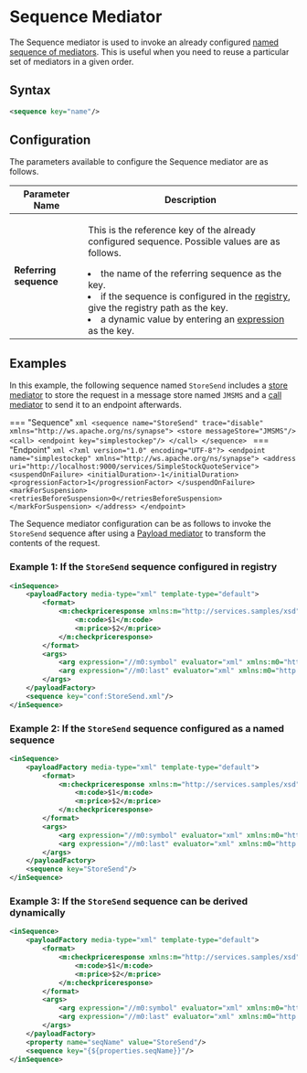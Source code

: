 # Sequence Mediator

The Sequence mediator is used to invoke an already configured [named sequence of mediators]({{base_path}}/reference/mediation-sequences/#named-sequences). This is useful when you need to reuse a particular set of mediators in a given order.

## Syntax


```xml
<sequence key="name"/>
```

## Configuration

The parameters available to configure the Sequence mediator are as follows.

<table>
<thead>
<tr class="header">
<th>Parameter Name</th>
<th>Description</th>
</tr>
</thead>
<tbody>
<tr class="even">
<td><strong>Referring sequence</strong></td>
<td><div class="content-wrapper">
<p>This is the reference key of the already configured sequence. Possible values are as follows.</p>
<li>the name of the referring sequence as the key.</li>
<li>if the sequence is configured in the <a href="{{base_path}}/get-started/key-concepts/#registry">registry</a>, give the registry path as the key.</li>
<li>a dynamic value by entering an <a href="{{base_path}}/reference/synapse-properties/expressions">expression</a> as the key.</li>
</div>
</td>
</tr>
</tbody>
</table>

## Examples

In this example, the following sequence named `StoreSend` includes a [store mediator]({{base_path}}/reference/mediators/store-mediator) to store the request in a message store named `JMSMS` and a [call mediator]({{base_path}}/reference/mediators/call-mediator) to send it to an endpoint afterwards.

=== "Sequence"
    ```xml
    <sequence name="StoreSend" trace="disable" xmlns="http://ws.apache.org/ns/synapse">
        <store messageStore="JMSMS"/>
        <call>
            <endpoint key="simplestockep"/>
        </call>
    </sequence>
    ```
=== "Endpoint"
    ```xml
    <?xml version="1.0" encoding="UTF-8"?>
    <endpoint name="simplestockep" xmlns="http://ws.apache.org/ns/synapse">
        <address uri="http://localhost:9000/services/SimpleStockQuoteService">
            <suspendOnFailure>
                <initialDuration>-1</initialDuration>
                <progressionFactor>1</progressionFactor>
            </suspendOnFailure>
            <markForSuspension>
                <retriesBeforeSuspension>0</retriesBeforeSuspension>
            </markForSuspension>
        </address>
    </endpoint>
    ```

The Sequence mediator configuration can be as follows to invoke the `StoreSend` sequence after using a [Payload mediator]({{base_path}}/reference/mediators/payloadfactory-mediator) to transform the contents of the request.

### Example 1: If the `StoreSend` sequence configured in registry

```xml 
<inSequence>
    <payloadFactory media-type="xml" template-type="default">
        <format>
            <m:checkpriceresponse xmlns:m="http://services.samples/xsd">
                <m:code>$1</m:code>
                <m:price>$2</m:price>
            </m:checkpriceresponse>
        </format>
        <args>
            <arg expression="//m0:symbol" evaluator="xml" xmlns:m0="http://services.samples/xsd"/>
            <arg expression="//m0:last" evaluator="xml" xmlns:m0="http://services.samples/xsd"/>
        </args>
    </payloadFactory>
    <sequence key="conf:StoreSend.xml"/>
</inSequence>
```

### Example 2: If the `StoreSend` sequence configured as a named sequence

```xml 
<inSequence>
    <payloadFactory media-type="xml" template-type="default">
        <format>
            <m:checkpriceresponse xmlns:m="http://services.samples/xsd">
                <m:code>$1</m:code>
                <m:price>$2</m:price>
            </m:checkpriceresponse>
        </format>
        <args>
            <arg expression="//m0:symbol" evaluator="xml" xmlns:m0="http://services.samples/xsd"/>
            <arg expression="//m0:last" evaluator="xml" xmlns:m0="http://services.samples/xsd"/>
        </args>
    </payloadFactory>
    <sequence key="StoreSend"/>
</inSequence>
```

### Example 3: If the `StoreSend` sequence can be derived dynamically

```xml 
<inSequence>
    <payloadFactory media-type="xml" template-type="default">
        <format>
            <m:checkpriceresponse xmlns:m="http://services.samples/xsd">
                <m:code>$1</m:code>
                <m:price>$2</m:price>
            </m:checkpriceresponse>
        </format>
        <args>
            <arg expression="//m0:symbol" evaluator="xml" xmlns:m0="http://services.samples/xsd"/>
            <arg expression="//m0:last" evaluator="xml" xmlns:m0="http://services.samples/xsd"/>
        </args>
    </payloadFactory>
    <property name="seqName" value="StoreSend"/>
	<sequence key="{${properties.seqName}}"/>
</inSequence>
```